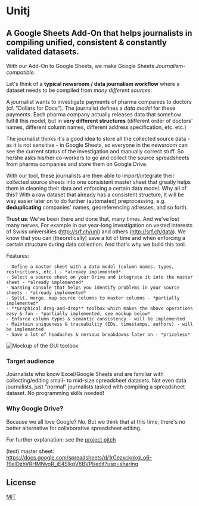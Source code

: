 # Unitj

## A Google Sheets Add-On that helps journalists in compiling unified, consistent & constantly validated datasets.

With our Add-On to Google Sheets, we make Google Sheets *Journalism-compatible*. 

Let's think of a **typical newsroom / data journalism workflow** where a dataset needs to be compiled from *many different sources*: 

A journalist wants to investigate payments of pharma companies to doctors (cf. "Dollars for Docs"). The journalist defines a *data model* for these payments. Each pharma company actually releases data that somehow fulfill this model, but in **very different structures** (different order of doctors' names, different column names, different address specification, etc. etc.) 

The journalist thinks it's a good idea to store all the collected source data - as it is not sensitive - in Google Sheets, so everyone in the newsroom can see the current status of the investigation and manually correct stuff. So he/she asks his/her co-workers to go and collect the source spreadsheets from pharma companies and store them on Google Drive.

With our tool, these journalists are then able to import/integrate their collected source sheets into one consistent master sheet that greatly helps them in cleaning their data and enforcing a certain data model. Why all of this? With a raw dataset that already has a consistent structure, it will be way easier later on to do further (automated) preprocessing, e.g. **deduplicating** companies' names, georeferencing adresses, and so forth. 

**Trust us**: We've been there and done that, many times. And we've lost many nerves. For example in our year-long investigation on vested interests of Swiss universities (http://srf.ch/uni) and others (http://srf.ch/data). We know that you can (theoretically) save a lot of time and when enforcing a certain structure during data collection. And that's why we build this tool.


Features:

    - Define a master sheet with a data model (column names, types, restrictions, etc.) - *already implemented*
    - Select a source sheet on your Drive and integrate it into the master sheet - *already implemented* 
    - Warning console that helps you identify problems in your source sheets - *already implemented*
    - Split, merge, map source columns to master columns - *partially implemented*
    - **Graphical drag-and-drop** toolbox which makes the above operations easy & fun - *partially implemented, see mockup below*
    - Enforce column types & semantic consistency - will be implemented
    - Maintain uniqueness & traceability (IDs, timestamps, authors) - will be implemented
    - Save a lot of headaches & nervous breakdowns later on - *priceless*

![Mockup of the GUI toolbox](https://github.com/srfdata/unitj/blob/master/mockup.png)

### Target audience

Journalists who know Excel/Google Sheets and are familiar with collecting/editing small- to mid-size spreadsheet datasets. Not even data journalists, just "normal" journalists tasked with compiling a spreadsheet dataset. No programming skills needed! 

### Why Google Drive?

Because we all love Google? No. But we think that at this time, there's no better alternative for collaborative spreadsheet editing. 

For further explanation: see the [project pitch](https://docs.google.com/presentation/d/19EwH3JsTlw_bI91qs7AwSwCKOGAKykbNEpXrxitAwcQ/pub?start=false&loop=false&delayms=3000)

(test) master sheet: https://docs.google.com/spreadsheets/d/1rCezxcknkgLo6-19elDzhVRHMNvoR_iE4SlkgV6BVPI/edit?usp=sharing

## License

[MIT](https://opensource.org/licenses/MIT)
